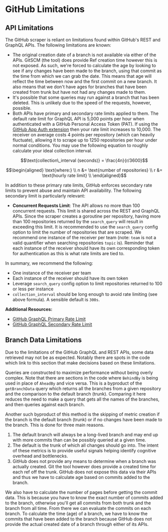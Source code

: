 # GitHub Limitations

## API Limitations

The GitHub scraper is reliant on limitations found within GitHub's REST and
GraphQL APIs. The following limitations are known:

* The original creation date of a branch is not available via either of the
  APIs. GitSCM (the  tool) does provide Ref creation time however this is not
  exposed. As such, we're forced to calculate the age by looking to see if any
  changes have been made to the branch, using that commit as the time from
  which we can grab the date. This means that age will reflect the time between
  now and the first commit on a new branch. It also means that we don't have
  ages for branches that have been created from trunk but have not had any
  changes made to them.
* It's possible that some queries may run against a branch that has been
  deleted. This is unlikely due to the speed of the requests, however,
  possible.
* Both APIs have primary and secondary rate limits applied to them. The default
  rate limit for GraphQL API is 5,000 points per hour when authenticated with a
  GitHub Personal Access Token (PAT). If using the [GitHub App Auth
  extension][ghext] then your rate limit increases to 10,000. The receiver on
  average costs 4 points per repository (which can heavily fluctuate), allowing
  it to scrape up to 1250 repositories per hour under normal conditions. You
  may use the following equation to roughly calculate your ideal collection
  interval.

```math
\text{collection\_interval (seconds)} = \frac{4n}{r/3600}
```

```math
\begin{aligned}
    \text{where:} \\
    n &= \text{number of repositories} \\
    r &= \text{hourly rate limit} \\
\end{aligned}
```

In addition to these primary rate limits, GitHub enforces secondary rate limits
to prevent abuse and maintain API availability. The following secondary limit is
particularly relevant:

- **Concurrent Requests Limit**: The API allows no more than 100 concurrent
requests. This limit is shared across the REST and GraphQL APIs. Since the
scraper creates a goroutine per repository, having more than 100 repositories
returned by the `search_query` will result in exceeding this limit.
It is recommended to use the `search_query` config option to limit the number of
repositories that are scraped. We recommend one instance of the receiver per
team (note: `team` is not a valid quantifier when searching repositories `topic`
is). Reminder that each instance of the receiver should have its own
corresponding token for authentication as this is what rate limits are tied to.

In summary, we recommend the following:

- One instance of the receiver per team
- Each instance of the receiver should have its own token
- Leverage `search_query` config option to limit repositories returned to 100 or
less per instance
- `collection_interval` should be long enough to avoid rate limiting (see above
formula). A sensible default is `300s`.

**Additional Resources:**

- [GitHub GraphQL Primary Rate Limit](https://docs.github.com/en/graphql/overview/rate-limits-and-node-limits-for-the-graphql-api#primary-rate-limit)
- [GitHub GraphQL Secondary Rate Limit](https://docs.github.com/en/graphql/overview/rate-limits-and-node-limits-for-the-graphql-api#secondary-rate-limit)

[ghext]: https://github.com/liatrio/liatrio-otel-collector/tree/main/extension/githubappauthextension

## Branch Data Limitations


Due to the limitations of the GitHub GraphQL and REST APIs, some data retrieved
may not be as expected. Notably there are spots in the code which link to this
section that make decisions based on these limitations.

Queries are constructed to maximize performance without being overly complex.
Note that there are sections in the code where `BehindBy` is being used in
place of `AheadBy` and vice versa. This is a byproduct of the `getBranchData`
query which returns all the branches from a given repository and the
comparison to the default branch (trunk). Comparing it here reduces the need
to make a query that gets all the names of the branches, and then queries
against each branch. 

Another such byproduct of this method is the skipping of metric creation if the
branch is the default branch (trunk) or if no changes have been made to the
branch. This is done for three main reasons.

1. The default branch will always be a long-lived branch and
   may end up with more commits than can be possibly queried
   at a given time.
2. The default is the trunk of which all changes should go
   into. The intent of these metrics is to provide useful
   signals helping identify cognitive overhead and
   bottlenecks.
3. GitHub does not provide any means to determine when a
   branch was actually created. Git the tool however does
   provide a created time for each ref off the trunk. GitHub
   does not expose this data via their APIs and thus we
   have to calculate age based on commits added to the
   branch.

We also have to calculate the number of pages before getting the commit data.
This is because you have to know the exact number of commits added to the
branch, otherwise you'll get all commits from both trunk and the branch from
all time. From there we can evaluate the commits on each branch. To calculate
the time (age) of a branch, we have to know the commits that have been added to
the branch because GitHub does not provide the actual created date of a branch
through either of its APIs.


